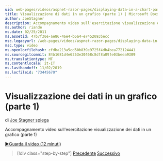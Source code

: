 ```yaml
---
uid: web-pages/videos/aspnet-razor-pages/displaying-data-in-a-chart-part-1
title: Visualizzazione di dati in un grafico (parte 1) | Microsoft Docs
author: JoeStagner
description: Accompagnamento video sull'esercitazione visualizzazione dei dati in un grafico (parte 1)
ms.author: riande
ms.date: 02/25/2011
ms.assetid: 47b7f30e-ae86-46e4-b5a4-e7452093becc
msc.legacyurl: /web-pages/videos/aspnet-razor-pages/displaying-data-in-a-chart-part-1
msc.type: video
ms.openlocfilehash: cfdba213a5cd50b839e9725f4db4bea772124441
ms.sourcegitcommit: 84b1681d4e6253e30468c8df8a09fe03beea9309
ms.translationtype: MT
ms.contentlocale: it-IT
ms.lasthandoff: 11/02/2019
ms.locfileid: "73445670"
---
```

# <a name="displaying-data-in-a-chart-part-1"></a>Visualizzazione dei dati in un grafico (parte 1)

di [Joe Stagner spiega](https://github.com/JoeStagner)

Accompagnamento video sull'esercitazione visualizzazione dei dati in un grafico (parte 1)

[&#9654;Guarda il video (12 minuti)](https://channel9.msdn.com/Blogs/ASP-NET-Site-Videos/displaying-data-in-a-chart-(part-1))

> [!div class="step-by-step"]
> [Precedente](displaying-data-in-a-grid.md)
> [Successivo](displaying-data-in-a-chart-part-2.md)
